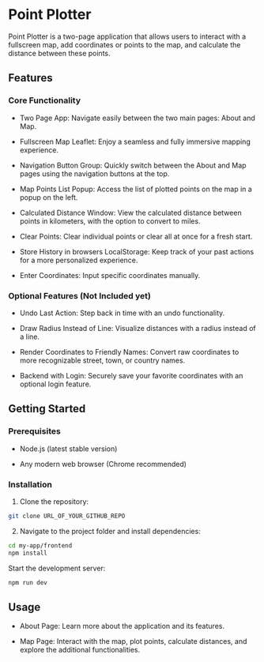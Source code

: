 # Point Plotter

Point Plotter is a two-page application that allows users to interact with a fullscreen map, add coordinates or points to the map, and calculate the distance between these points.

## Features

### Core Functionality

- Two Page App: Navigate easily between the two main pages: About and Map.

- Fullscreen Map Leaflet: Enjoy a seamless and fully immersive mapping experience.

- Navigation Button Group: Quickly switch between the About and Map pages using the navigation buttons at the top.

- Map Points List Popup: Access the list of plotted points on the map in a popup on the left.

- Calculated Distance Window: View the calculated distance between points in kilometers, with the option to convert to miles.

- Clear Points: Clear individual points or clear all at once for a fresh start.

- Store History in browsers LocalStorage: Keep track of your past actions for a more personalized experience.

- Enter Coordinates: Input specific coordinates manually.

### Optional Features (Not Included yet)

- Undo Last Action: Step back in time with an undo functionality.

- Draw Radius Instead of Line: Visualize distances with a radius instead of a line.

- Render Coordinates to Friendly Names: Convert raw coordinates to more recognizable street, town, or country names.

- Backend with Login: Securely save your favorite coordinates with an optional login feature.

## Getting Started

### Prerequisites

- Node.js (latest stable version)

- Any modern web browser (Chrome recommended)

### Installation

1. Clone the repository:

```bash
git clone URL_OF_YOUR_GITHUB_REPO
```

2. Navigate to the project folder and install dependencies:

```bash
cd my-app/frontend
npm install
```

Start the development server:

```bash
npm run dev
```

## Usage

- About Page: Learn more about the application and its features.

- Map Page: Interact with the map, plot points, calculate distances, and explore the additional functionalities.
